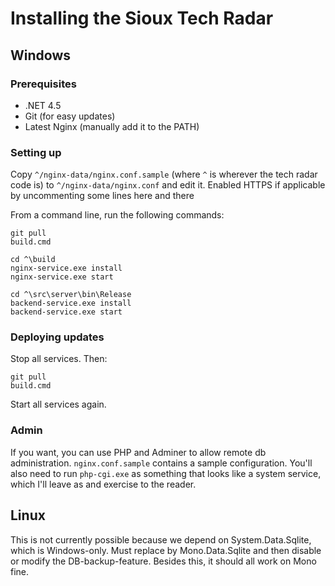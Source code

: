 Installing the Sioux Tech Radar
===============================

Windows
-------

### Prerequisites

* .NET 4.5
* Git (for easy updates)
* Latest Nginx (manually add it to the PATH)

### Setting up

Copy `^/nginx-data/nginx.conf.sample` (where `^` is wherever the tech radar code is)
to `^/nginx-data/nginx.conf` and edit it. Enabled HTTPS if applicable by uncommenting
some lines here and there

From a command line, run the following commands:

    git pull
    build.cmd
    
    cd ^\build
    nginx-service.exe install
    nginx-service.exe start
    
    cd ^\src\server\bin\Release
    backend-service.exe install
    backend-service.exe start


### Deploying updates

Stop all services. Then:

    git pull
    build.cmd

Start all services again.

### Admin

If you want, you can use PHP and Adminer to allow remote db administration.
`nginx.conf.sample` contains a sample configuration. You'll also need to run
`php-cgi.exe` as something that looks like a system service, which I'll leave
as and exercise to the reader.

Linux
-----

This is not currently possible because we depend on System.Data.Sqlite,
which is Windows-only. Must replace by Mono.Data.Sqlite and then disable
or modify the DB-backup-feature. Besides this, it should all work on
Mono fine.